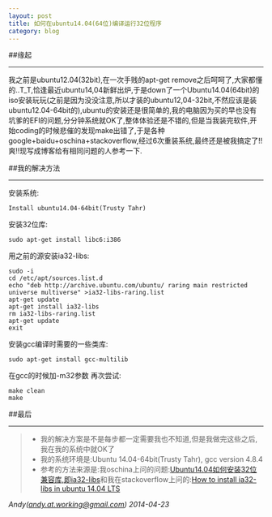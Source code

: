 ```yaml
---
layout: post
title: 如何在ubuntu14.04(64位)编译运行32位程序
category: blog
---
```


##缘起

---

我之前是ubuntu12.04(32bit),在一次手贱的apt-get remove之后呵呵了,大家都懂的..T_T,恰逢最近ubuntu14,04新鲜出炉,于是down了一个Ubuntu14.04(64bit)的iso安装玩玩(之前是因为没没注意,所以才装的ubuntu12,04-32bit,不然应该是装ubuntu12.04-64bit的),ubuntu的安装还是很简单的,我的电脑因为买的早也没有坑爹的EFI的问题,分分钟系统就OK了,整体体验还是不错的,但是当我装完软件,开始coding的时候悲催的发现make出错了,于是各种google+baidu+oschina+stackoverflow,经过6次重装系统,最终还是被我搞定了!!爽!!现写成博客给有相同问题的人参考一下.

##我的解决方法

---

安装系统:

    Install ubuntu14.04-64bit(Trusty Tahr)

安装32位库:

    sudo apt-get install libc6:i386

用之前的源安装ia32-libs:

    sudo -i
    cd /etc/apt/sources.list.d
    echo "deb http://archive.ubuntu.com/ubuntu/ raring main restricted universe multiverse" >ia32-libs-raring.list
    apt-get update
    apt-get install ia32-libs
    rm ia32-libs-raring.list
    apt-get update
    exit

安装gcc编译时需要的一些类库:

    sudo apt-get install gcc-multilib

在gcc的时候加-m32参数
再次尝试:

    make clean
    make

##最后

---

> - 我的解决方案是不是每步都一定需要我也不知道,但是我做完这些之后,我在我的系统中就OK了
> - 我的系统环境是:Ubuntu 14.04-64bit(Trusty Tahr), gcc version 4.8.4
> - 参考的方法来源是:我oschina上问的问题:[Ubuntu14.04如何安装32位兼容库,即ia32-libs](http://www.oschina.net/question/1470892_151825)和我在stackoverflow上问的:[How to install ia32-libs in ubuntu 14.04 LTS](http://stackoverflow.com/questions/23182765/how-to-install-ia32-libs-in-ubuntu-14-04-lts)

*Andy(andy.at.working@gmail.com) 2014-04-23*
